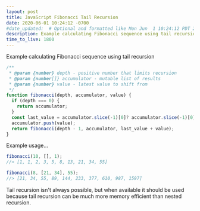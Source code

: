 ```yaml
---
layout: post
title: JavaScript Fibonacci Tail Recursion
date: 2020-06-01 10:24:12 -0700
#date_updated:  # Optional and formatted like Mon Jun  1 10:24:12 PDT 2020 above
description: Example calculating Fibonacci sequence using tail recursion
time_to_live: 1800
---
```




Example calculating Fibonacci sequence using tail recursion


```javascript
/**
 * @param {number} depth - positive number that limits recursion
 * @param {number[]} accumulator - mutable list of results
 * @param {number} value - latest value to shift from
 */
function fibonacci(depth, accumulator, value) {
  if (depth === 0) {
    return accumulator;
  }
  const last_value = accumulator.slice(-1)[0]? accumulator.slice(-1)[0]: 0;
  accumulator.push(value);
  return fibonacci(depth - 1, accumulator, last_value + value);
}
```


Example usage...


```javascript
fibonacci(10, [], 1);
//> [1, 1, 2, 3, 5, 8, 13, 21, 34, 55]

fibonacci(8, [21, 34], 55);
//> [21, 34, 55, 89, 144, 233, 377, 610, 987, 1597]
```


Tail recursion isn't always possible, but when available it should be used because tail recursion can be much more memory efficient than nested recursion.

